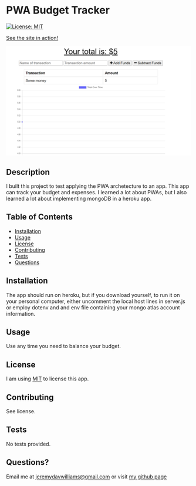 # PWA Budget Tracker

[![License: MIT](https://img.shields.io/badge/License-MIT-yellow.svg)](https://opensource.org/licenses/MIT)

[See the site in action!](https://pwa-budget-app-wijeremy.herokuapp.com/)

![Here you can see my app](./public/assets/images/app.png)

## Description

I built this project to test applying the PWA archetecture to an app.
This app can track your budget and expenses.
I learned a lot about PWAs, but I also learned a lot about implementing mongoDB in a heroku app.

## Table of Contents

- [Installation](#installation)
- [Usage](#usage)
- [License](#license)
- [Contributing](#contributing)
- [Tests](#tests)
- [Questions](#questions)

## Installation

The app should run on heroku, but if you download yourself, to run it on your personal computer, either uncomment the local host lines in server.js or employ dotenv and and env file containing your mongo atlas account information.

## Usage

Use any time you need to balance your budget.

## License

I am using [MIT](https://opensource.org/licenses/MIT) to license this app.

## Contributing

See license.

## Tests

No tests provided.

## Questions?

Email me at jeremydavwilliams@gmail.com or visit [my github page](github.com/wijeremy)
